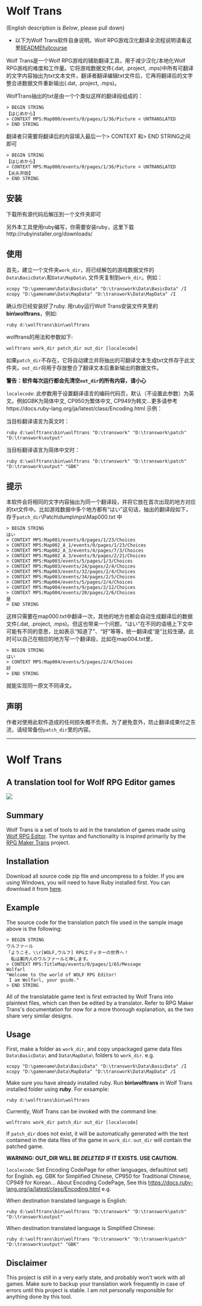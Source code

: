 # Wolf Trans
(English description is *Below*, please pull down)

* 以下为Wolf Trans软件自身说明。Wolf RPG游戏汉化翻译全流程说明请看这里[READMEfullcourse](READMEfullcourse.md)

Wolf Trans是一个Wolf RPG游戏的辅助翻译工具，用于减少汉化/本地化Wolf RPG游戏的难度和工作量。它将游戏数据文件(.dat, .project, .mps)中所有可翻译的文字内容抽出为txt文本文件，翻译者翻译编辑txt文件后，它再将翻译后的文字整合进数据文件重新输出(.dat, .project, .mps)。

WolfTrans抽出的txt是由一个个类似这样的翻译段组成的：

    > BEGIN STRING
    【はじめから】
    > CONTEXT MPS:Map000/events/0/pages/1/36/Picture < UNTRANSLATED
    > END STRING
翻译者只需要将翻译后的内容填入最后一个> CONTEXT 和> END STRING之间即可

    > BEGIN STRING
    【はじめから】
    > CONTEXT MPS:Map000/events/0/pages/1/36/Picture < UNTRANSLATED
    【从头开始】
    > END STRING
## 安装
下载所有源代码后解压到一个文件夹即可

另外本工具使用ruby编写，你需要安装ruby，这里下载http://rubyinstaller.org/downloads/

## 使用
首先，建立一个文件夹`work_dir`，将已经解包的游戏数据文件的`Data\BasicData\`和`Data\MapData\` 文件夹复制到`work_dir`。例如：

    xcopy "D:\gamename\Data\BasicData" "D:\transwork\Data\BasicData" /I
    xcopy "D:\gamename\Data\MapData" "D:\transwork\Data\MapData" /I
    
确认你已经安装好了ruby. 用ruby运行Wolf Trans安装文件夹里的**bin\wolftrans**，例如:
    
    ruby d:\wolftrans\bin\wolftrans 
    
wolftrans的用法和参数如下:

    wolftrans work_dir patch_dir out_dir [localecode]

如果`patch_dir`不存在，它将自动建立并将抽出的可翻译文本生成txt文件存于此文件夹。`out_dir`将用于存放整合了翻译文本后重新输出的数据文件。

**警告：软件每次运行都会先清空`out_dir`的所有内容，请小心**

`localecode`: 此参数用于设置翻译语言的编码代码页，默认（不设置此参数）为英文。例如GBK为简体中文, CP950为繁体中文, CP949为韩文...更多请参考https://docs.ruby-lang.org/ja/latest/class/Encoding.html 示例：

当目标翻译语言为英文时：

    ruby d:\wolftrans\bin\wolftrans "D:\transwork" "D:\transwork\patch" "D:\transwork\output"
    
当目标翻译语言为简体中文时：

    ruby d:\wolftrans\bin\wolftrans "D:\transwork" "D:\transwork\patch" "D:\transwork\output" "GBK"

## 提示

本软件会将相同的文字内容抽出为同一个翻译段，并将它放在首次出现的地方对应的txt文件中。比如游戏数据中多个地方都有“はい”这句话，抽出的翻译段如下，存于`patch_dir`\Patch\dump\mps\Map000.txt 中

    > BEGIN STRING
    はい
    > CONTEXT MPS:Map001/events/0/pages/1/23/Choices
    > CONTEXT MPS:Map002_A_1/events/0/pages/1/23/Choices
    > CONTEXT MPS:Map002_A_3/events/4/pages/7/3/Choices
    > CONTEXT MPS:Map002_A_3/events/9/pages/2/21/Choices
    > CONTEXT MPS:Map003/events/5/pages/1/3/Choices
    > CONTEXT MPS:Map003/events/24/pages/2/4/Choices
    > CONTEXT MPS:Map003/events/32/pages/2/4/Choices
    > CONTEXT MPS:Map003/events/34/pages/2/5/Choices
    > CONTEXT MPS:Map004/events/5/pages/2/4/Choices
    > CONTEXT MPS:Map004/events/9/pages/2/12/Choices
    > CONTEXT MPS:Map004/events/20/pages/2/6/Choices
    是
    > END STRING

这样只需要在map000.txt中翻译一次，其他的地方也都会自动生成翻译后的数据文件(.dat, .project, .mps)。但这也带来一个问题，“はい”在不同的语境上下文中可能有不同的意思，比如表示“知道了”、“好”等等，统一翻译成“是”比较生硬。此时可以自己在相应的地方写一个翻译段，比如在map004.txt里，

    > BEGIN STRING
    はい
    > CONTEXT MPS:Map004/events/5/pages/2/4/Choices
    好
    > END STRING
就能实现同一原文不同译文。



## 声明
作者对使用此软件造成的任何损失概不负责。为了避免意外，防止翻译成果付之东流，请经常备份`patch_dir`里的内容。

----------------------------------------------------------------------------------------------------
# Wolf Trans
## A translation tool for Wolf RPG Editor games
![](http://i.imgur.com/fzuJjsU.png)

## Summary
Wolf Trans is a set of tools to aid in the translation of games made using
[Wolf RPG Editor](http://www.silversecond.com/WolfRPGEditor/). The syntax and functionality is inspired primarily by the [RPG Maker Trans](http://rpgmakertrans.bitbucket.org/) project.

## Installation
Download all source code zip file and uncompress to a folder.
If you are using Windows, you will need to have Ruby installed first. You can download it from [here](http://rubyinstaller.org/downloads/).

## Example
The source code for the translation patch file used in the sample image above is the following:

    > BEGIN STRING
    ウルファール
    「ようこそ、\\r[WOLF,ウルフ] RPGエディターの世界へ！
    　私は案内人のウルファールと申します。
    > CONTEXT MPS:TitleMap/events/0/pages/1/65/Message
    Wolfarl
    "Welcome to the world of WOLF RPG Editor!
     I am Wolfarl, your guide."
    > END STRING

All of the translatable game text is first extracted by Wolf Trans into plaintext files, which can then be edited by a translator. Refer to RPG Maker Trans's documentation for now for a more thorough explanation, as the two share very similar designs.

## Usage
First, make a folder as `work_dir`, and copy unpackaged game data files `Data\BasicData\` and `Data\MapData\` folders to `work_dir`. e.g.

    xcopy "D:\gamename\Data\BasicData" "D:\transwork\Data\BasicData" /I
    xcopy "D:\gamename\Data\MapData" "D:\transwork\Data\MapData" /I
    
Make sure you have already installed ruby. Run **bin\wolftrans** in Wolf Trans installed folder using **ruby**. For exsample:
    
    ruby d:\wolftrans\bin\wolftrans 
    
Currently, Wolf Trans can be invoked with the command line:

    wolftrans work_dir patch_dir out_dir [localecode]

If `patch_dir` does not exist, it will be automatically generated with the text contained in the data files of the game in `work_dir`. `out_dir` will contain the patched game.

**WARNING: OUT_DIR WILL BE *DELETED* IF IT EXISTS. USE CAUTION.**

`localecode`: Set Encoding CodePage for other languages, default(not set) for English. eg. GBK for Simplified Chinese, CP950 for Traditional Chinese, CP949 for Korean... About Encoding CodePage, See this https://docs.ruby-lang.org/ja/latest/class/Encoding.html e.g.

When destination translated language is English:

    ruby d:\wolftrans\bin\wolftrans "D:\transwork" "D:\transwork\patch" "D:\transwork\output"
    
When destination translated language is Simplified Chinese:

    ruby d:\wolftrans\bin\wolftrans "D:\transwork" "D:\transwork\patch" "D:\transwork\output" "GBK"

## Disclaimer

This project is still in a very early state, and probably won't work with all games. Make sure to backup your translation work frequently in case of errors until this project is stable. I am not personally responsible for anything done by this tool.
